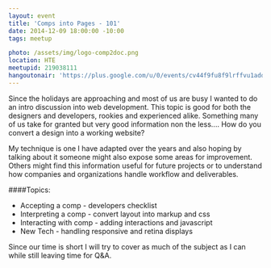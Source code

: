 ```yaml
---
layout: event
title: 'Comps into Pages - 101'
date: 2014-12-09 18:00:00 -10:00
tags: meetup

photo: /assets/img/logo-comp2doc.png
location: HTE
meetupid: 219038111
hangoutonair: 'https://plus.google.com/u/0/events/cv44f9fu8f9lrffvu1add2dd6a0'
---
```


Since the holidays are approaching and most of us are busy I wanted to do an intro discussion into web development. This topic is good for both the designers and developers, rookies and experienced alike. Something many of us take for granted but very good information non the less.... How do you convert a design into a working website?

My technique is one I have adapted over the years and also hoping by talking about it someone might also expose some areas for improvement. Others might find this information useful for future projects or to understand how companies and organizations handle workflow and deliverables.

####Topics:

* Accepting a comp - developers checklist
* Interpreting a comp - convert layout into markup and css 
* Interacting with comp - adding interactions and javascript 
* New Tech - handling responsive and retina displays

Since our time is short I will try to cover as much of the subject as I can while still leaving time for Q&A.